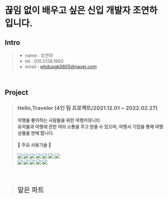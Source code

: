 # 끊임 없이 배우고 싶은 신입 개발자 조연하 입니다.

## Intro
>+ name : 조연하
>+ tel : 010.5138.1950
>+ email : <whdusgk0605@naver.com>
<br>

## Project 
> ### <b>Hello,Traveler<b> (4인 팀 프로젝트/2021.12.01 ~ 2022.02.27) <br>
> 여행을 좋아하는 사람들을 위한 여행커뮤니티<br>
> 유저들과 여행에 관한 여러 소통을 주고 받을 수 있으며, 여행사 기업을 통해 여행 상품을 판매 합니다.<br>
> <br>
>:punch: <b>주요 사용기술</b> :punch:<br>
><br>
><img src="https://img.shields.io/badge/java-007396?style=for-the-badge&logo=java&logoColor=white"></a>
><img src="https://img.shields.io/badge/html5-E34F26?style=for-the-badge&logo=html5&logoColor=white"></a>
<img src="https://img.shields.io/badge/javascript-F7DF1E?style=for-the-badge&logo=javascript&logoColor=black"></a>
<img src="https://img.shields.io/badge/css-1572B6?style=for-the-badge&logo=css3&logoColor=white"></a>
<img src="https://img.shields.io/badge/spring-6DB33F?style=for-the-badge&logo=spring&logoColor=white"></a>
<img src="https://img.shields.io/badge/JSON-000000?style=for-the-badge&logo=JSON&logoColor=white"></a>
<img src="https://img.shields.io/badge/Apache-D22128?style=for-the-badge&logo=Apache&logoColor=white"></a><br>
<img src="https://img.shields.io/badge/Apache Tomcat-F8DC75?style=for-the-badge&logo=Apache Tomcat&logoColor=white"></a>
<img src="https://img.shields.io/badge/Oracle-F80000?style=for-the-badge&logo=Oracle&logoColor=white"></a>
<img src="https://img.shields.io/badge/jQuery-0769AD?style=for-the-badge&logo=jQuery&logoColor=white"></a>
<img src="https://img.shields.io/badge/jQuery-0769AD?style=for-the-badge&logo=jQuery&logoColor=white"></a>
<img src="https://img.shields.io/badge/API-000000?style=for-the-badge&logo=API&logoColor=white"></a>
<br>

>## 맡은 파트
>

